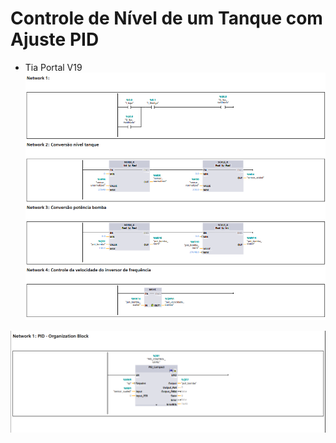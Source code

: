 # Controle de Nível de um Tanque com Ajuste PID

- Tia Portal V19
![main.png](assets/images/main.png)

![CyclicInterrupt.png](assets/images/CyclicInterrupt.png)
